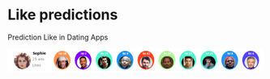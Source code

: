 # Like predictions
Prediction Like in Dating Apps

![predictions](https://github.com/ph76/prediction_like/blob/main/img/download-4.png?raw=true)
